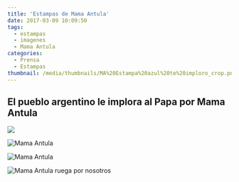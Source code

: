 ```yaml
---
title: 'Estampas de Mama Antula'
date: 2017-03-09 10:09:50
tags:
  - estampas
  - imagenes
  - Mama Antula
categories:
  - Prensa
  - Estampas
thumbnail: /media/thumbnails/MA%20Estampa%20azul%20te%20imploro_crop.png
---
```


## El pueblo argentino le implora al Papa por Mama Antula

![](/media/estampas/MA%20Estampa%20azul%20te%20imploro.jpeg)

![Mama Antula](/media/estampas/MamaAntula.png)

![Mama Antula](/media/estampas/MamaAntulaOjosAzules.jpeg)

![Mama Antula ruega por nosotros](/media/estampas/MamaAntulaRuegaporNosotros.jpeg)
